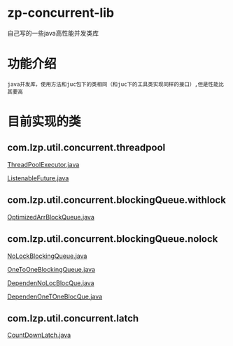 # zp-concurrent-lib
 自己写的一些java高性能并发类库
#  功能介绍
    java并发库，使用方法和juc包下的类相同（和juc下的工具类实现同样的接口）,但是性能比其要高
#  目前实现的类
## com.lzp.util.concurrent.threadpool
[ThreadPoolExecutor.java](https://github.com/65487123/zp-concurrent-lib/blob/master/ThreadPoolExecutor.md)

[ListenableFuture.java](https://github.com/65487123/zp-concurrent-lib/blob/master/ListenableFuture.md)

## com.lzp.util.concurrent.blockingQueue.withlock

[OptimizedArrBlockQueue.java](https://github.com/65487123/zp-concurrent-lib/blob/master/OptimizedArrBlockQueue.md)

## com.lzp.util.concurrent.blockingQueue.nolock
[NoLockBlockingQueue.java](https://github.com/65487123/zp-concurrent-lib/blob/master/NoLockBlockingQueue.md)

[OneToOneBlockingQueue.java](https://github.com/65487123/zp-concurrent-lib/blob/master/OneToOneBlockingQueue.md)

[DependenNoLocBlocQue.java](https://github.com/65487123/zp-concurrent-lib/blob/master/DependenNoLocBlocQue.md)
 
[DependenOneTOneBlocQue.java](https://github.com/65487123/zp-concurrent-lib/blob/master/DependenOneTOneBlocQue.md)
       
## com.lzp.util.concurrent.latch

[CountDownLatch.java](https://github.com/65487123/zp-concurrent-lib/blob/master/CountDownLatch.md)
